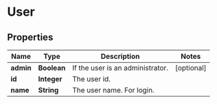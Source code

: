 
# User

## Properties
Name | Type | Description | Notes
------------ | ------------- | ------------- | -------------
**admin** | **Boolean** | If the user is an administrator. |  [optional]
**id** | **Integer** | The user id. | 
**name** | **String** | The user name. For login. | 



